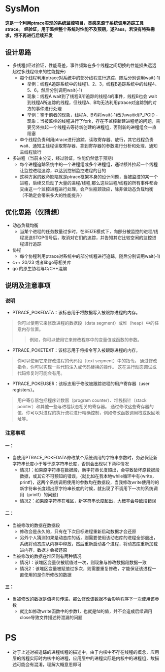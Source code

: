 # SysMon
**这是一个利用ptrace实现的系统监控项目，灵感来源于系统调用追踪工具strace。**
**经验证，用于监控整个系统时性能不及预期，遂Pass，若没有特殊需求，将不再进行后续开发**

## 设计思路
- 多线程(经过验证，性能奇差，事件频繁在多个线程之间切换的性能损失远远超过多线程带来的性能提升)
	- 每个线程利用ptrace对系统中的部分线程进行追踪，随后分别调用wait(-1)
		- 举例：线程A追踪系统中的线程1、2、3，线程B追踪系统中的线程4、5、6，然后分别调用wait(-1)
		- 现象：线程A wait到了线程B所追踪的线程4的事件，线程B也会 wait到线程A所追踪的线程，但线程A、B均无法利用ptrace对追踪到的对方的事件进行处理
		- 举例：鉴于前者的现象，线程A、B均将wait(-1)改为waitid(P_PGID
                - 现象：当被监控的线程进行了fork，存在不监控新建进程组的问题，需要另外拉起一个线程去等待新创建的进程组，否则新的进程组会一直阻塞
	- 单个线程负责利用ptrace进行追踪、读取寄存器、放行，其它线程负责wait、通知主线程读取寄存器、拿到寄存器的参数进行分析和处理、通知主线程放行
- 多进程（当前主分支，经过验证，性能仍然低于预期）
	- 每个进程追踪系统中的一个进程组或多个进程组，通过额外拉起一个线程让监控进程追踪，以达到控制监控进程的目的
    - 这种方案的致命缺陷就是ptrace框架本身的设计问题，当被监控的某一个进程，后续又启动了大量的进程/线程,那么这些进程/线程的所有事件都会交由这一个监控进程进行处理，会产生瓶颈效应，除非做动态负载均衡（不确定会带来多大的性能提升）

## 优化思路（仅猜想）
- 动态负载均衡
    - 当某个进程的任务数量过多时，在SEIZE模式下，向部分被监控的进程/线程发送STOP信号后，取消对它们的追踪，并告知其它比较空闲的监控进程进行追踪
- 协程
	- 每个协程利用ptrace对系统中的部分线程进行追踪，随后分别调用wait(-1)
- c++ 20/23 或者libgo等相关库
- go 的原生协程与C/C++混编

## 说明及注意事项
### 说明
* PTRACE_POKEDATA：该标志用于将数据写入被跟踪进程的内存。
> 你可以使用它来修改进程的数据段（data segment）或堆（heap）中的任意内存位置。
>> 例如，你可以使用它来修改程序中的变量值或函数的参数。
 
* PTRACE_POKETEXT：该标志用于将指令写入被跟踪进程的内存。
> 你可以使用它来修改进程的代码段（text segment）中的指令。
> 通过修改指令，你可以实现一些代码注入或代码替换的操作。
> 这在进行动态调试或代码修复时可能会有用。
 
* PTRACE_POKEUSER：该标志用于修改被跟踪进程的用户寄存器（user registers）。
> 用户寄存器包括程序计数器（program counter）、堆栈指针（stack pointer）和其他一些与进程状态相关的寄存器。
> 通过修改这些寄存器的值，你可以对进程的执行流程进行精确控制，例如修改函数调用栈或返回地址等。

### 注意事项
#### 一：
- 当使用PTRACE_POKEDATA修改某个系统调用的字符串参数时，务必保证新字符串长度小于等于原字符串长度，否则会出现以下两种情况
	- 情况1：如果原字符串在数据段，新字符串长度超出，会导致破坏原数据段数据，或其它不可预知的错误，{就比如在我本地while循环中有{write，printf}，这两个系统调用使用的参数均在数据段，当我修改write使用的的新字符串长度超出原字符串长度的时候，就出现了不调用下一次的系统调用（printf）的问题}
	- 情况2：如果原字符串在堆区，新字符串长度超出，大概率会导致段错误

#### 二：
- 当被修改的数据在数据段
	- 修改会是永久的，只有在下次目标进程重新启动数据才会还原
	- 另外个人猜测如果是动态库的话，则需要使用该动态库的进程全部退出，系统将动态库从内存中释放，然后重新启动各个进程，将动态库重新加载进内存，数据才会被还原
- 当被修改的数据在堆区则有两种情况
	- 情况1：该堆区变量仅被赋值过一次，则现象与修改数据段数据一致
	- 情况2：该堆区变量被赋值过多次，则需要重复修改，才能保证该进程一直使用的是你所修改的数据

#### 三：
- 当被修改的数据是值拷贝传递，那么修改该数据不会影响程序下一次使用该参数
	- 就比如修改write函数中的参数1，也就是fd的值，并不会造成后续调用close导致文件描述符泄漏的问题

# PS
- 对于上述对被追踪的进程线程的描述中，由于内核中不存在线程的概念，应用层的线程实际时内核中的进程，应用层中的进程实际是内核中的进程组，故描述可能会有混淆，理解大概意思即可
